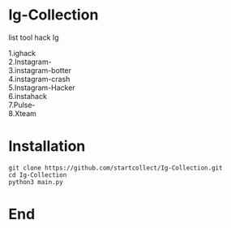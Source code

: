 # Ig-Collection
list tool hack Ig

1.ighack        
2.Instagram-          
3.instagram-botter        
4.instagram-crash        
5.Instagram-Hacker      
6.instahack      
7.Pulse-     
8.Xteam    

# Installation
```
git clone https://github.com/startcollect/Ig-Collection.git
cd Ig-Collection
python3 main.py
```

# End
